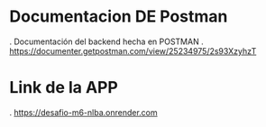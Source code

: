 # Documentacion DE  Postman

. Documentación del backend hecha en POSTMAN
. https://documenter.getpostman.com/view/25234975/2s93XzyhzT


# Link de la APP
. https://desafio-m6-nlba.onrender.com
